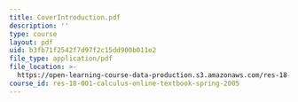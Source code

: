 ```yaml
---
title: CoverIntroduction.pdf
description: ''
type: course
layout: pdf
uid: b3fb71f2542f7d97f2c15dd900b011e2
file_type: application/pdf
file_location: >-
  https://open-learning-course-data-production.s3.amazonaws.com/res-18-001-calculus-online-textbook-spring-2005/b3fb71f2542f7d97f2c15dd900b011e2_CoverIntroduction.pdf
course_id: res-18-001-calculus-online-textbook-spring-2005
---
```

